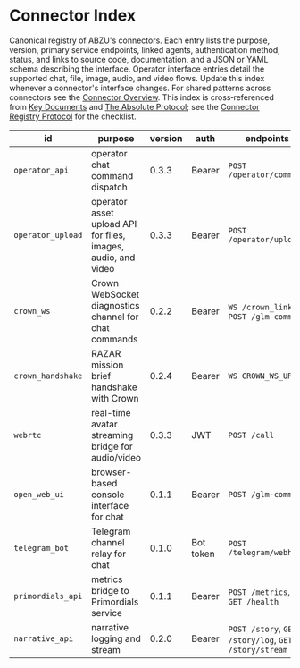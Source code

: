 # Connector Index

Canonical registry of ABZU's connectors. Each entry lists the purpose, version, primary service endpoints, linked agents, authentication method, status, and links to source code, documentation, and a JSON or YAML schema describing the interface. Operator interface entries detail the supported chat, file, image, audio, and video flows. Update this index whenever a connector's interface changes. For shared patterns across connectors see the [Connector Overview](README.md). This index is cross‑referenced from [Key Documents](../KEY_DOCUMENTS.md) and [The Absolute Protocol](../The_Absolute_Protocol.md); see the [Connector Registry Protocol](../The_Absolute_Protocol.md#connector-registry-protocol) for the checklist.

| id | purpose | version | auth | endpoints | linked agents | status | code | docs | schema |
| --- | --- | --- | --- | --- | --- | --- | --- | --- | --- |
| `operator_api` | operator chat command dispatch | 0.3.3 | Bearer | `POST /operator/command` | Orchestration Master | experimental | [operator_api.py](../../operator_api.py) | [operator_protocol.md](../operator_protocol.md) | N/A |
| `operator_upload` | operator asset upload API for files, images, audio, and video | 0.3.3 | Bearer | `POST /operator/upload` | RAZAR | experimental | [operator_api.py](../../operator_api.py) | [operator_protocol.md](../operator_protocol.md) | N/A |
| `crown_ws` | Crown WebSocket diagnostics channel for chat commands | 0.2.2 | Bearer | `WS /crown_link`, `POST /glm-command` | Crown | deprecated | [razar/crown_link.py](../../razar/crown_link.py) | [RAZAR_AGENT.md](../RAZAR_AGENT.md) | N/A |
| `crown_handshake` | RAZAR mission brief handshake with Crown | 0.2.4 | Bearer | `WS CROWN_WS_URL` | Crown | active | [razar/crown_handshake.py](../../razar/crown_handshake.py) | [CROWN_OVERVIEW.md](../CROWN_OVERVIEW.md) | N/A |
| `webrtc` | real-time avatar streaming bridge for audio/video | 0.3.3 | JWT | `POST /call` | Nazarick Web Console | experimental | [connectors/webrtc_connector.py](../../connectors/webrtc_connector.py) | [nazarick_web_console.md](../nazarick_web_console.md) | N/A |
| `open_web_ui` | browser-based console interface for chat | 0.1.1 | Bearer | `POST /glm-command` | Crown | experimental | [server.py](../../server.py) | [open_web_ui.md](../open_web_ui.md) | N/A |
| `telegram_bot` | Telegram channel relay for chat | 0.1.0 | Bot token | `POST /telegram/webhook` | Nazarick Agents | broken | [communication/telegram_bot.py](../../communication/telegram_bot.py) | [communication_interfaces.md](../communication_interfaces.md) | N/A |
| `primordials_api` | metrics bridge to Primordials service | 0.1.1 | Bearer | `POST /metrics`, `GET /health` | Primordials | experimental | [connectors/primordials_api.py](../../connectors/primordials_api.py) | [primordials_service.md](../primordials_service.md) | [primordials_api.schema.json](../../schemas/primordials_api.schema.json) |
| `narrative_api` | narrative logging and stream | 0.2.0 | Bearer | `POST /story`, `GET /story/log`, `GET /story/stream` | vector_memory | experimental | [narrative_api.py](../../narrative_api.py) | [nazarick_narrative_system.md](../nazarick_narrative_system.md) | N/A |

